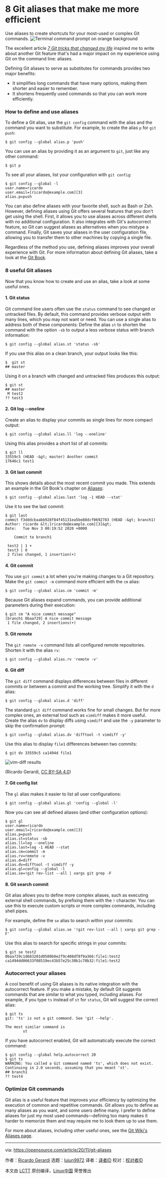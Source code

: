 [#]: collector: (lujun9972)
[#]: translator: ( )
[#]: reviewer: ( )
[#]: publisher: ( )
[#]: url: ( )
[#]: subject: (8 Git aliases that make me more efficient)
[#]: via: (https://opensource.com/article/20/11/git-aliases)
[#]: author: (Ricardo Gerardi https://opensource.com/users/rgerardi)

8 Git aliases that make me more efficient
======
Use aliases to create shortcuts for your most-used or complex Git
commands.
![Terminal command prompt on orange background][1]

The excellent article _[7 Git tricks that changed my life][2]_ inspired me to write about another Git feature that's had a major impact on my experience using Git on the command line: aliases.

Defining Git aliases to serve as substitutes for commands provides two major benefits:

  * It simplifies long commands that have many options, making them shorter and easier to remember.
  * It shortens frequently used commands so that you can work more efficiently.



### How to define and use aliases

To define a Git alias, use the `git config` command with the alias and the command you want to substitute. For example, to create the alias `p` for `git push`:


```
$ git config --global alias.p 'push'
```

You can use an alias by providing it as an argument to `git`, just like any other command:


```
$ git p
```

To see all your aliases, list your configuration with `git config`:


```
$ git config --global -l
user.name=ricardo
user.email=[ricardo@example.com][3]
alias.p=push
```

You can also define aliases with your favorite shell, such as Bash or Zsh. However, defining aliases using Git offers several features that you don't get using the shell. First, it allows you to use aliases across different shells with no additional configuration. It also integrates with Git's autocorrect feature, so Git can suggest aliases as alternatives when you mistype a command. Finally, Git saves your aliases in the user configuration file, allowing you to transfer them to other machines by copying a single file.

Regardless of the method you use, defining aliases improves your overall experience with Git. For more information about defining Git aliases, take a look at the [Git Book][4].

### 8 useful Git aliases

Now that you know how to create and use an alias, take a look at some useful ones.

#### 1\. Git status

Git command line users often use the `status` command to see changed or untracked files. By default, this command provides verbose output with many lines, which you may not want or need. You can use a single alias to address both of these components: Define the alias `st` to shorten the command with the option `-sb` to output a less verbose status with branch information:


```
$ git config --global alias.st 'status -sb'
```

If you use this alias on a clean branch, your output looks like this:


```
$  git st
## master
```

Using it on a branch with changed and untracked files produces this output:


```
$ git st
## master
 M test2
?? test3
```

#### 2\. Git log --oneline

Create an alias to display your commits as single lines for more compact output:


```
$ git config --global alias.ll 'log --oneline'
```

Using this alias provides a short list of all commits:


```
$ git ll
33559c5 (HEAD -&gt; master) Another commit
17646c1 test1
```

#### 3\. Git last commit

This shows details about the most recent commit you made. This extends an example in the Git Book's chapter on [Aliases][4]:


```
$ git config --global alias.last 'log -1 HEAD --stat'
```

Use it to see the last commit:


```
$ git last
commit f3dddcbaabb928f84f45131ea5be88dcf0692783 (HEAD -&gt; branch1)
Author: ricardo &lt;[ricardo@example.com][3]&gt;
Date:   Tue Nov 3 00:19:52 2020 +0000

    Commit to branch1

 test2 | 1 +
 test3 | 0
 2 files changed, 1 insertion(+)
```

#### 4\. Git commit

You use `git commit` a lot when you're making changes to a Git repository. Make the `git commit -m` command more efficient with the `cm` alias:


```
$ git config --global alias.cm 'commit -m'
```

Because Git aliases expand commands, you can provide additional parameters during their execution:


```
$ git cm "A nice commit message"
[branch1 0baa729] A nice commit message
 1 file changed, 2 insertions(+)
```

#### 5\. Git remote

The `git remote -v` command lists all configured remote repositories. Shorten it with the alias `rv`:


```
$ git config --global alias.rv 'remote -v'
```

#### 6\. Git diff

The `git diff` command displays differences between files in different commits or between a commit and the working tree. Simplify it with the `d` alias:


```
$ git config --global alias.d 'diff'
```

The standard `git diff` command works fine for small changes. But for more complex ones, an external tool such as `vimdiff` makes it more useful. Create the alias `dv` to display diffs using `vimdiff` and use the `-y` parameter to skip the confirmation prompt:


```
$ git config --global alias.dv 'difftool -t vimdiff -y'
```

Use this alias to display `file1` differences between two commits:


```
$ git dv 33559c5 ca1494d file1
```

![vim-diff results][5]

(Ricardo Gerardi, [CC BY-SA 4.0][6])

#### 7\. Git config list

The `gl` alias makes it easier to list all user configurations:


```
$ git config --global alias.gl 'config --global -l'
```

Now you can see all defined aliases (and other configuration options):


```
$ git gl
user.name=ricardo
user.email=[ricardo@example.com][3]
alias.p=push
alias.st=status -sb
alias.ll=log --oneline
alias.last=log -1 HEAD --stat
alias.cm=commit -m
alias.rv=remote -v
alias.d=diff
alias.dv=difftool -t vimdiff -y
alias.gl=config --global -l
alias.se=!git rev-list --all | xargs git grep -F
```

#### 8\. Git search commit

Git alias allows you to define more complex aliases, such as executing external shell commands, by prefixing them with the `!` character. You can use this to execute custom scripts or more complex commands, including shell pipes.

For example, define the `se` alias to search within your commits:


```
$ git config --global alias.se '!git rev-list --all | xargs git grep -F'
```

Use this alias to search for specific strings in your commits:


```
$ git se test2
0baa729c1d683201d0500b0e2f9c408df8f9a366:file1:test2
ca1494dd06633f08519ec43b57e25c30b1c78b32:file1:test2
```

### Autocorrect your aliases

A cool benefit of using Git aliases is its native integration with the autocorrect feature. If you make a mistake, by default Git suggests commands that are similar to what you typed, including aliases. For example, if you type `ts` instead of `st` for `status`, Git will suggest the correct alias:


```
$ git ts
git: 'ts' is not a git command. See 'git --help'.

The most similar command is
        st
```

If you have autocorrect enabled, Git will automatically execute the correct command:


```
$ git config --global help.autocorrect 20
$ git ts
WARNING: You called a Git command named 'ts', which does not exist.
Continuing in 2.0 seconds, assuming that you meant 'st'.
## branch1
?? test4
```

### Optimize Git commands

Git alias is a useful feature that improves your efficiency by optimizing the execution of common and repetitive commands. Git allows you to define as many aliases as you want, and some users define many. I prefer to define aliases for just my most used commands—defining too many makes it harder to memorize them and may require me to look them up to use them.

For more about aliases, including other useful ones, see the [Git Wiki's Aliases page][7].

--------------------------------------------------------------------------------

via: https://opensource.com/article/20/11/git-aliases

作者：[Ricardo Gerardi][a]
选题：[lujun9972][b]
译者：[译者ID](https://github.com/译者ID)
校对：[校对者ID](https://github.com/校对者ID)

本文由 [LCTT](https://github.com/LCTT/TranslateProject) 原创编译，[Linux中国](https://linux.cn/) 荣誉推出

[a]: https://opensource.com/users/rgerardi
[b]: https://github.com/lujun9972
[1]: https://opensource.com/sites/default/files/styles/image-full-size/public/lead-images/terminal_command_linux_desktop_code.jpg?itok=p5sQ6ODE (Terminal command prompt on orange background)
[2]: https://opensource.com/article/20/10/advanced-git-tips
[3]: mailto:ricardo@example.com
[4]: https://git-scm.com/book/en/v2/Git-Basics-Git-Aliases
[5]: https://opensource.com/sites/default/files/uploads/vimdiff.png (vim-diff results)
[6]: https://creativecommons.org/licenses/by-sa/4.0/
[7]: https://git.wiki.kernel.org/index.php/Aliases
